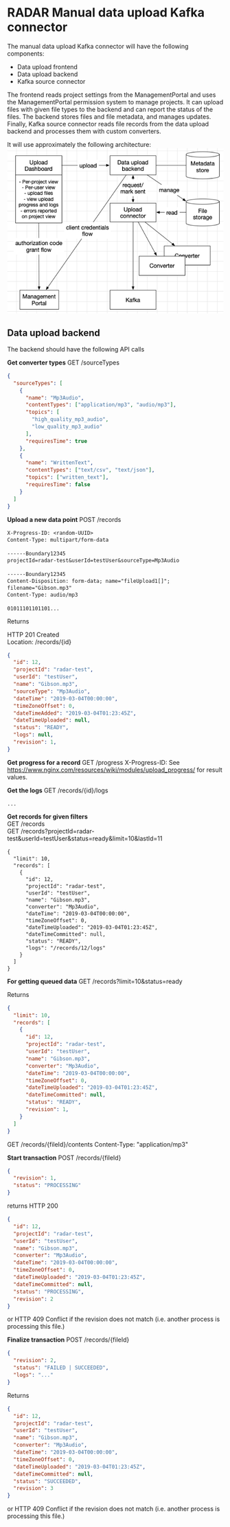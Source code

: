 # RADAR Manual data upload Kafka connector

The manual data upload Kafka connector will have the following components:

- Data upload frontend
- Data upload backend
- Kafka source connector

The frontend reads project settings from the ManagementPortal and uses the ManagementPortal permission system to manage projects. It can upload files with given file types to the backend and can report the status of the files. The backend stores files and file metadata, and manages updates. Finally, Kafka source connector reads file records from the data upload backend and processes them with custom converters.

It will use approximately the following architecture:
![Architecture diagram](https://github.com/RADAR-base/radar-upload-source-connector/raw/master/docs/architecture.png)

## Data upload backend

The backend should have the following API calls

**Get converter types**
GET /sourceTypes

```json
{
  "sourceTypes": [
    {
      "name": "Mp3Audio",
      "contentTypes": ["application/mp3", "audio/mp3"],
      "topics": [
        "high_quality_mp3_audio",
        "low_quality_mp3_audio"
      ],
      "requiresTime": true
    },
    {
      "name": "WrittenText",
      "contentTypes": ["text/csv", "text/json"],
      "topics": ["written_text"],
      "requiresTime": false
    }
  ]
}
```

**Upload a new data point**
POST /records

```
X-Progress-ID: <random-UUID>
Content-Type: multipart/form-data

------Boundary12345
projectId=radar-test&userId=testUser&sourceType=Mp3Audio

------Boundary12345
Content-Disposition: form-data; name="fileUpload1[]"; filename="Gibson.mp3"
Content-Type: audio/mp3

01011101101101...
```

Returns

HTTP 201 Created<br>
Location: /records/{id}

```json
{
  "id": 12,
  "projectId": "radar-test",
  "userId": "testUser",
  "name": "Gibson.mp3",
  "sourceType": "Mp3Audio", 
  "dateTime": "2019-03-04T00:00:00",
  "timeZoneOffset": 0,
  "dateTimeAdded": "2019-03-04T01:23:45Z",
  "dateTimeUploaded": null,
  "status": "READY",
  "logs": null,
  "revision": 1,
}
```

**Get progress for a record** GET /progress
X-Progress-ID: <random-UUID>
See https://www.nginx.com/resources/wiki/modules/upload_progress/ for result values.

**Get the logs**
GET /records/{id}/logs
```
...
```

**Get records for given filters**<br>
GET /records<br>
GET /records?projectId=radar-test&userId=testUser&status=ready&limit=10&lastId=11

```
{
  "limit": 10,
  "records": [
    {
      "id": 12,
      "projectId": "radar-test",
      "userId": "testUser",
      "name": "Gibson.mp3",
      "converter": "Mp3Audio",
      "dateTime": "2019-03-04T00:00:00",
      "timeZoneOffset": 0,
      "dateTimeUploaded": "2019-03-04T01:23:45Z",
      "dateTimeCommitted": null,
      "status": "READY",
      "logs": "/records/12/logs"
    }
  ]
}
```


**For getting queued data**
GET /records?limit=10&status=ready

Returns

```json
{
  "limit": 10,
  "records": [
    {
      "id": 12,
      "projectId": "radar-test",
      "userId": "testUser",
      "name": "Gibson.mp3",
      "converter": "Mp3Audio",
      "dateTime": "2019-03-04T00:00:00",
      "timeZoneOffset": 0,
      "dateTimeUploaded": "2019-03-04T01:23:45Z",
      "dateTimeCommitted": null,
      "status": "READY",
      "revision": 1,
    }
  ]
}
```

GET /records/{fileId}/contents
Content-Type: "application/mp3"

**Start transaction**
POST /records/{fileId}

```json
{
  "revision": 1,
  "status": "PROCESSING"
}
```

returns
HTTP 200

```json
{
  "id": 12,
  "projectId": "radar-test",
  "userId": "testUser",
  "name": "Gibson.mp3",
  "converter": "Mp3Audio",
  "dateTime": "2019-03-04T00:00:00",
  "timeZoneOffset": 0,
  "dateTimeUploaded": "2019-03-04T01:23:45Z",
  "dateTimeCommitted": null,
  "status": "PROCESSING",
  "revision": 2
}
```

or HTTP 409 Conflict if the revision does not match (i.e. another process is processing this file.)

**Finalize transaction**
POST /records/{fileId}

```json
{
  "revision": 2,
  "status": "FAILED | SUCCEEDED",
  "logs": "..."
}
```

Returns

```json
{
  "id": 12,
  "projectId": "radar-test",
  "userId": "testUser",
  "name": "Gibson.mp3",
  "converter": "Mp3Audio",
  "dateTime": "2019-03-04T00:00:00",
  "timeZoneOffset": 0,
  "dateTimeUploaded": "2019-03-04T01:23:45Z",
  "dateTimeCommitted": null,
  "status": "SUCCEEDED",
  "revision": 3
}
```

or HTTP 409 Conflict if the revision does not match (i.e. another process is processing this file.)
